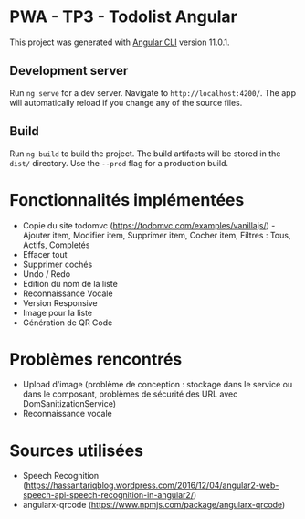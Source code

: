# PWA - TP3 - Todolist Angular

This project was generated with [Angular CLI](https://github.com/angular/angular-cli) version 11.0.1.

## Development server

Run `ng serve` for a dev server. Navigate to `http://localhost:4200/`. The app will automatically reload if you change any of the source files.

## Build

Run `ng build` to build the project. The build artifacts will be stored in the `dist/` directory. Use the `--prod` flag for a production build.

# Fonctionnalités implémentées

- Copie du site todomvc (https://todomvc.com/examples/vanillajs/) - Ajouter item, Modifier item, Supprimer item, Cocher item, Filtres : Tous, Actifs, Completés
- Effacer tout
- Supprimer cochés
- Undo / Redo
- Edition du nom de la liste
- Reconnaissance Vocale
- Version Responsive
- Image pour la liste
- Génération de QR Code

# Problèmes rencontrés
- Upload d'image (problème de conception : stockage dans le service ou dans le composant, problèmes de sécurité des URL avec DomSanitizationService)
- Reconnaissance vocale 

# Sources utilisées 
- Speech Recognition (https://hassantariqblog.wordpress.com/2016/12/04/angular2-web-speech-api-speech-recognition-in-angular2/)
- angularx-qrcode (https://www.npmjs.com/package/angularx-qrcode)
